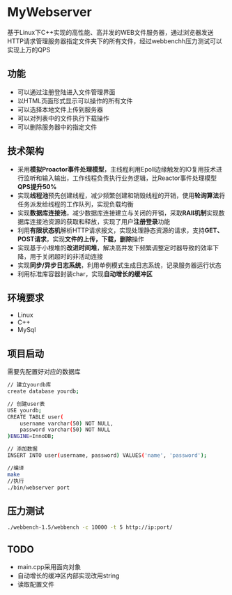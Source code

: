 # MyWebserver
基于Linux下C++实现的高性能、高并发的WEB文件服务器，通过浏览器发送HTTP请求管理服务器指定文件夹下的所有文件，经过webbenchh压力测试可以实现上万的QPS

## 功能
- 可以通过注册登陆进入文件管理界面
- 以HTML页面形式显示可以操作的所有文件
- 可以选择本地文件上传到服务器
- 可以对列表中的文件执行下载操作
- 可以删除服务器中的指定文件

## 技术架构
* 采用**模拟Proactor事件处理模型**，主线程利用Epoll边缘触发的IO复用技术进行监听和输入输出，工作线程负责执行业务逻辑，比Reactor事件处理模型**QPS提升50%**
* 实现**线程池**预先创建线程，减少频繁创建和销毁线程的开销，使用**轮询算法**将任务派发给线程的工作队列，实现负载均衡
* 实现**数据库连接池**，减少数据库连接建立与关闭的开销，采取**RAII机制**实现数据库连接池资源的获取和释放，实现了用户**注册登录**功能
* 利用**有限状态机**解析HTTP请求报文，实现处理静态资源的请求，支持**GET、POST请求**，实现**文件的上传，下载，删除**操作
* 实现基于小根堆的**改进时间堆**，解决高并发下频繁调整定时器导致的效率下降，用于关闭超时的非活动连接
* 实现**同步/异步日志系统**，利用单例模式生成日志系统，记录服务器运行状态
* 利用标准库容器封装char，实现**自动增长的缓冲区**

## 环境要求
* Linux
* C++
* MySql

## 项目启动
需要先配置好对应的数据库
```bash
// 建立yourdb库
create database yourdb;

// 创建user表
USE yourdb;
CREATE TABLE user(
    username varchar(50) NOT NULL,
    password varchar(50) NOT NULL
)ENGINE=InnoDB;

// 添加数据
INSERT INTO user(username, password) VALUES('name', 'password');
```

```bash
//编译
make
//执行
./bin/webserver port
```

## 压力测试
```bash
./webbench-1.5/webbench -c 10000 -t 5 http://ip:port/
```

## TODO
* main.cpp采用面向对象
* 自动增长的缓冲区内部实现改用string
* 读取配置文件

